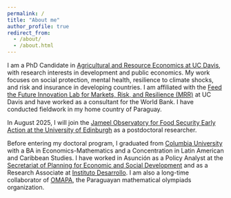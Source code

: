 ```yaml
---
permalink: /
title: "About me"
author_profile: true
redirect_from: 
  - /about/
  - /about.html
---
```


I am a PhD Candidate in [Agricultural and Resource Economics at UC Davis](https://are.ucdavis.edu/), with research interests in development and public economics. My work focuses on social protection, mental health, resilience to climate shocks, and risk and insurance in developing countries. I am affiliated with the [Feed the Future Innovation Lab for Markets, Risk, and Resilience (MRR)](https://basis.ucdavis.edu/) at UC Davis and have worked as a consultant for the World Bank. I have conducted fieldwork in my home country of Paraguay.

In August 2025, I will join the [Jameel Observatory for Food Security Early Action at the University of Edinburgh](https://jameelobservatory.org/food-security-early-action/) as a postdoctoral researcher.

Before entering my doctoral program, I graduated from [Columbia University](https://econ.columbia.edu/) with a BA in Economics-Mathematics and a Concentration in Latin American and Caribbean Studies. I have worked in Asunción as a Policy Analyst at the [Secretariat of Planning for Economic and Social Development](https://www.stp.gov.py/) and as a Research Associate at [Instituto Desarrollo](https://desarrollo.edu.py/en/home/). I am also a long-time collaborator of [OMAPA](https://www.omapa.org/), the Paraguayan mathematical olympiads organization.


